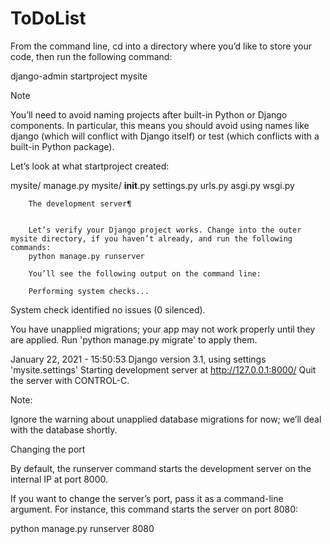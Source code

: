 # ToDoList

From the command line, cd into a directory where you’d like to store your code, then run the following command:

django-admin startproject mysite

Note

You’ll need to avoid naming projects after built-in Python or Django components. In particular, this means you should avoid using names like django (which will conflict with Django itself) or test (which conflicts with a built-in Python package).


Let’s look at what startproject created:

mysite/
 manage.py
    mysite/
        __init__.py
        settings.py
        urls.py
        asgi.py
        wsgi.py
        
        
        
        
        The development server¶
        
        
        Let’s verify your Django project works. Change into the outer mysite directory, if you haven’t already, and run the following commands:
        python manage.py runserver
        
        You’ll see the following output on the command line:
        
        Performing system checks...

System check identified no issues (0 silenced).

You have unapplied migrations; your app may not work properly until they are applied.
Run 'python manage.py migrate' to apply them.

January 22, 2021 - 15:50:53
Django version 3.1, using settings 'mysite.settings'
Starting development server at http://127.0.0.1:8000/
Quit the server with CONTROL-C.

Note:

Ignore the warning about unapplied database migrations for now; we’ll deal with the database shortly.


Changing the port

By default, the runserver command starts the development server on the internal IP at port 8000.

If you want to change the server’s port, pass it as a command-line argument. For instance, this command starts the server on port 8080:

 python manage.py runserver 8080

